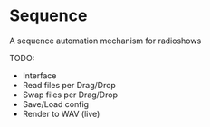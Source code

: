 # Sequence
A sequence automation mechanism for radioshows

TODO:
- Interface
- Read files per Drag/Drop
- Swap files per Drag/Drop
- Save/Load config
- Render to WAV (live)
